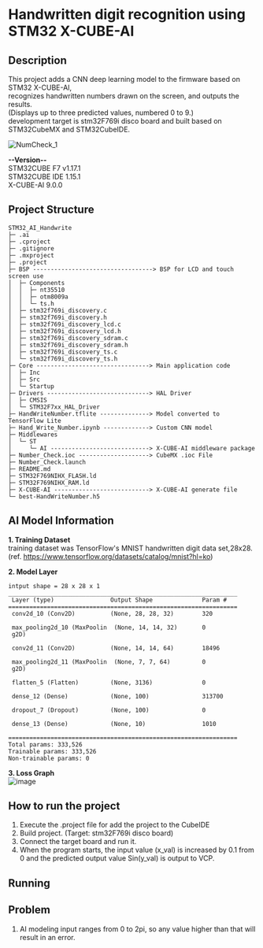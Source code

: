 # Handwritten digit recognition using STM32 X-CUBE-AI

## Description
This project adds a CNN deep learning model to the firmware based on STM32 X-CUBE-AI,  
recognizes handwritten numbers drawn on the screen, and outputs the results.  
(Displays up to three predicted values, numbered 0 to 9.)  
development target is stm32F769i disco board and built based on STM32CubeMX and STM32CubeIDE.  

![NumCheck_1](https://github.com/user-attachments/assets/4f72338a-f010-4cee-9248-c8e51eb2fb4e)  

**--Version--**  
STM32CUBE F7 v1.17.1  
STM32CUBE IDE 1.15.1  
X-CUBE-AI 9.0.0

## Project Structure
```
STM32_AI_Handwrite
├─ .ai
├─ .cproject
├─ .gitignore
├─ .mxproject
├─ .project
├─ BSP ----------------------------------> BSP for LCD and touch screen use
│  ├─ Components
│  │  ├─ nt35510
│  │  ├─ otm8009a
│  │  └─ ts.h
│  ├─ stm32f769i_discovery.c
│  ├─ stm32f769i_discovery.h
│  ├─ stm32f769i_discovery_lcd.c
│  ├─ stm32f769i_discovery_lcd.h
│  ├─ stm32f769i_discovery_sdram.c
│  ├─ stm32f769i_discovery_sdram.h
│  ├─ stm32f769i_discovery_ts.c
│  └─ stm32f769i_discovery_ts.h
├─ Core --------------------------------> Main application code
│  ├─ Inc
│  ├─ Src
│  └─ Startup
├─ Drivers -----------------------------> HAL Driver
│  ├─ CMSIS
│  └─ STM32F7xx_HAL_Driver
├─ HandWriteNumber.tflite --------------> Model converted to TensorFlow Lite
├─ Hand_Write_Number.ipynb -------------> Custom CNN model
├─ Middlewares
│  └─ ST
│     └─ AI ----------------------------> X-CUBE-AI middleware package
├─ Number_Check.ioc --------------------> CubeMX .ioc File
├─ Number_Check.launch
├─ README.md
├─ STM32F769NIHX_FLASH.ld
├─ STM32F769NIHX_RAM.ld
├─ X-CUBE-AI ---------------------------> X-CUBE-AI generate file
└─ best-HandWriteNumber.h5 
```

## AI Model Information  

**1. Training Dataset**  
training dataset was TensorFlow's MNIST handwritten digit data set,28x28.  
(ref. https://www.tensorflow.org/datasets/catalog/mnist?hl=ko)  

  
**2. Model Layer** 
```
intput shape = 28 x 28 x 1
_________________________________________________________________
 Layer (type)                Output Shape              Param #   
=================================================================
 conv2d_10 (Conv2D)          (None, 28, 28, 32)        320       
                                                                 
 max_pooling2d_10 (MaxPoolin  (None, 14, 14, 32)       0         
 g2D)                                                            
                                                                 
 conv2d_11 (Conv2D)          (None, 14, 14, 64)        18496     
                                                                 
 max_pooling2d_11 (MaxPoolin  (None, 7, 7, 64)         0         
 g2D)                                                            
                                                                 
 flatten_5 (Flatten)         (None, 3136)              0         
                                                                 
 dense_12 (Dense)            (None, 100)               313700    
                                                                 
 dropout_7 (Dropout)         (None, 100)               0         
                                                                 
 dense_13 (Dense)            (None, 10)                1010      
                                                                 
=================================================================
Total params: 333,526
Trainable params: 333,526
Non-trainable params: 0
```

**3. Loss Graph**  
![image](https://github.com/user-attachments/assets/8869ef46-2a5e-41eb-aa31-53d2d3d1a0c9)  

## How to run the project
1. Execute the .project file for add the project to the CubeIDE
2. Build project. (Target: stm32F769i disco board)
3. Connect the target board and run it.
4. When the program starts, the input value (x_val) is increased by 0.1 from 0 and the predicted output value Sin(y_val) is output to VCP.

## Running


## Problem
1. AI modeling input ranges from 0 to 2pi, so any value higher than that will result in an error.




